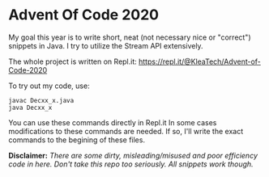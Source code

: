 # Advent Of Code 2020

My goal this year is to write short, neat (not necessary nice or "correct") snippets in Java.
I try to utilize the Stream API extensively.

The whole project is written on Repl.it:
https://repl.it/@KleaTech/Advent-of-Code-2020

To try out my code, use:
```
javac Decxx_x.java
java Decxx_x
```

You can use these commands directly in Repl.it
In some cases modifications to these commands are needed.
If so, I'll write the exact commands to the begining of these files.

**Disclaimer:**
*There are some dirty, misleading/misused and poor efficiency code in here.
Don't take this repo too seriously.
All snippets work though.*
